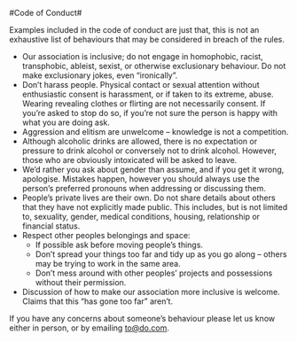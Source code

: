 #Code of Conduct#

Examples included in the code of conduct are just that, this is not an exhaustive list of behaviours that may be considered in breach of the rules.

* Our association is inclusive; do not engage in homophobic, racist, transphobic, ableist, sexist, or otherwise exclusionary behaviour. Do not make exclusionary jokes, even “ironically”.
* Don’t harass people. Physical contact or sexual attention without enthusiastic consent is harassment, or if taken to its extreme, abuse. Wearing revealing clothes or flirting are not necessarily consent. If you’re asked to stop do so, if you’re not sure the person is happy with what you are doing ask.
* Aggression and elitism are unwelcome – knowledge is not a competition.
* Although alcoholic drinks are allowed, there is no expectation or pressure to drink alcohol or conversely not to drink alcohol. However, those who are obviously intoxicated will be asked to leave.
* We’d rather you ask about gender than assume, and if you get it wrong, apologise. Mistakes happen, however you should always use the person’s preferred pronouns when addressing or discussing them.
* People’s private lives are their own. Do not share details about others that they have not explicitly made public. This includes, but is not limited to, sexuality, gender, medical conditions, housing, relationship or financial status.
* Respect other peoples belongings and space:
    * If possible ask before moving people’s things.
    * Don’t spread your things too far and tidy up as you go along – others may be trying to work in the same area.
    * Don’t mess around with other peoples’ projects and possessions without their permission.
* Discussion of how to make our association more inclusive is welcome. Claims that this “has gone too far” aren’t.

If you have any concerns about someone’s behaviour please let us know either in person, or by emailing to@do.com.
